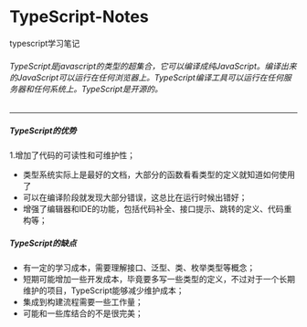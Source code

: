 # TypeScript-Notes
typescript学习笔记  
###### TypeScript是javascript的类型的超集合，它可以编译成纯JavaScript。编译出来的JavaScript可以运行在任何浏览器上。TypeScript编译工具可以运行在任何服务器和任何系统上。TypeScript是开源的。
******
##### TypeScript的优势  
1.增加了代码的可读性和可维护性；  
* 类型系统实际上是最好的文档，大部分的函数看看类型的定义就知道如何使用了  
* 可以在编译阶段就发现大部分错误，这总比在运行时候出错好；  
* 增强了编辑器和IDE的功能，包括代码补全、接口提示、跳转的定义、代码重构等；  
##### TypeScript的缺点  
* 有一定的学习成本，需要理解接口、泛型、类、枚举类型等概念；  
* 短期可能增加一些开发成本，毕竟要多写一些类型的定义，不过对于一个长期维护的项目，TypeScript能够减少维护成本；  
* 集成到构建流程需要一些工作量；  
* 可能和一些库结合的不是很完美；  
